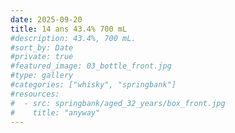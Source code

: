 ```yaml
---
date: 2025-09-20
title: 14 ans 43.4% 700 mL
#description: 43.4%, 700 mL.
#sort_by: Date
#private: true
#featured_image: 03_bottle_front.jpg
#type: gallery
#categories: ["whisky", "springbank"]
#resources:
#  - src: springbank/aged_32_years/box_front.jpg
#    title: "anyway"
---
```

